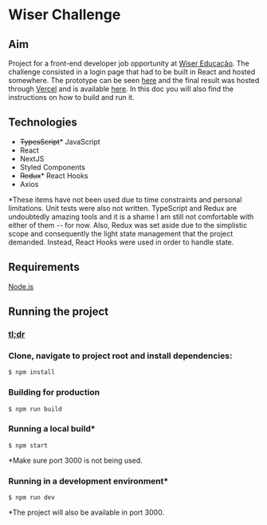 # Wiser Challenge
## Aim
Project for a front-end developer job opportunity at [Wiser Educação](https://wisereducacao.com/). The challenge consisted in a login page that had to be built in React and hosted somewhere. The prototype can be seen [here](https://www.figma.com/file/zC98pMR61WhKX5joTKTMr6/Teste-Wiser?node-id=3%3A4) and the final result was hosted through [Vercel](https://vercel.com/) and is available [here](https://wiser-challenge-psi.vercel.app/). In this doc you will also find the instructions on how to build and run it.
## Technologies
* <s>TypesScript</s>* JavaScript
* React
* NextJS
* Styled Components
* <s>Redux</s>* React Hooks
* Axios

*These items have not been used due to time constraints and personal limitations. Unit tests were also not written. TypeScript and Redux are undoubtedly amazing tools and it is a shame I am still not comfortable with either of them -- for now. Also, Redux was set aside due to the simplistic scope and consequently the light state management that the project demanded. Instead, React Hooks were used in order to handle state.
## Requirements
[Node.js](https://nodejs.org/en/)
## Running the project
### [tl;dr](https://wiser-challenge-psi.vercel.app/)
### Clone, navigate to project root and install dependencies:
```$ npm install```
### Building for production
```$ npm run build```
### Running a local build*
```$ npm start```


*Make sure port 3000 is not being used.
### Running in a development environment*
```$ npm run dev```

*The project will also be available in port 3000.
